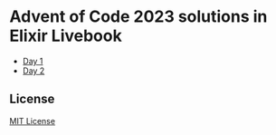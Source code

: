 # Advent of Code 2023 solutions in Elixir Livebook

- [Day 1](livebooks/day01.livemd)
- [Day 2](livebooks/day02.livemd)

## License

[MIT License](LICENSE)

